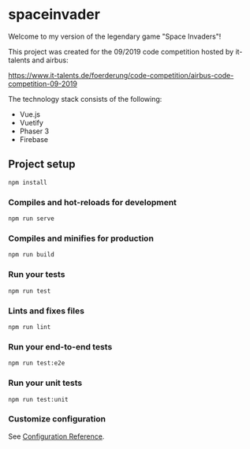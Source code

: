 # spaceinvader

Welcome to my version of the legendary game "Space Invaders"!

This project was created for the 09/2019 code competition hosted by it-talents and airbus:

https://www.it-talents.de/foerderung/code-competition/airbus-code-competition-09-2019

The technology stack consists of the following:
* Vue.js
* Vuetify
* Phaser 3
* Firebase

## Project setup
```
npm install
```

### Compiles and hot-reloads for development
```
npm run serve
```

### Compiles and minifies for production
```
npm run build
```

### Run your tests
```
npm run test
```

### Lints and fixes files
```
npm run lint
```

### Run your end-to-end tests
```
npm run test:e2e
```

### Run your unit tests
```
npm run test:unit
```

### Customize configuration
See [Configuration Reference](https://cli.vuejs.org/config/).
